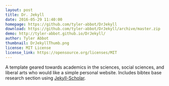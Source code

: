 ```yaml
---
layout: post
title: Dr. Jekyll
date: 2016-05-29 11:40:00
homepage: https://github.com/tyler-abbot/DrJekyll
download: https://github.com/tyler-abbot/DrJekyll/archive/master.zip
demo: http://tyler-abbot.github.io/DrJekyll/
author: Tyler Abbot
thumbnail: DrJekyllThumb.png
license: MIT License
license_link: https://opensource.org/licenses/MIT
---
```

A template geared towards academics in the sciences, social sciences, and liberal arts who would like a simple personal website. Includes bibtex base research section using [Jekyll-Scholar](https://github.com/inukshuk/jekyll-scholar).

